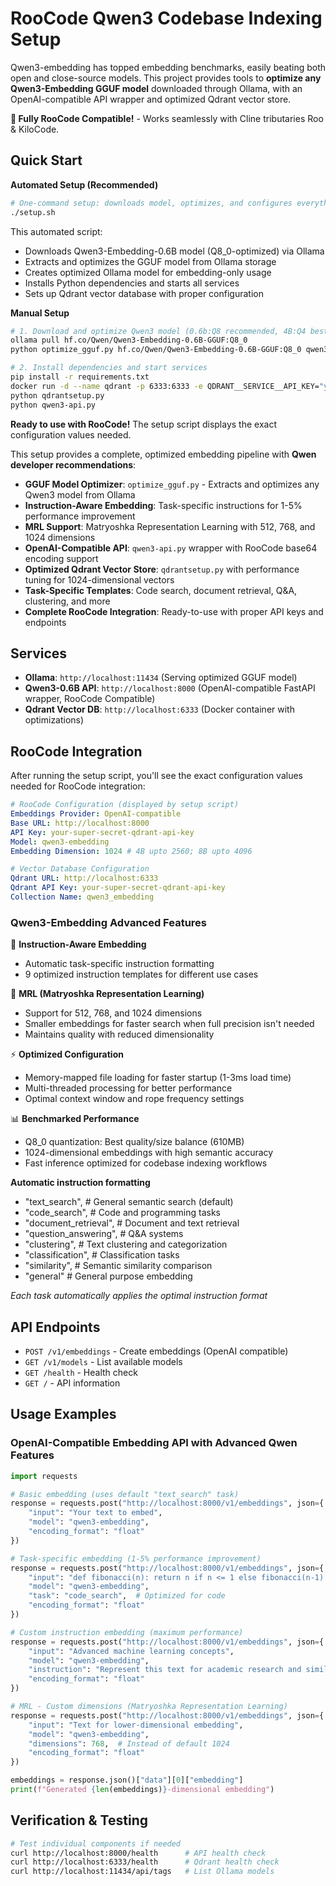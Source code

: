 # RooCode Qwen3 Codebase Indexing Setup

Qwen3-embedding has topped embedding benchmarks, easily beating both open and close-source models. This project provides tools to **optimize any Qwen3-Embedding GGUF model** downloaded through Ollama, with an OpenAI-compatible API wrapper and optimized Qdrant vector store.

**🎯 Fully RooCode Compatible!** - Works seamlessly with Cline tributaries Roo & KiloCode.

## Quick Start

**Automated Setup (Recommended)**
```bash
# One-command setup: downloads model, optimizes, and configures everything
./setup.sh
```

This automated script:
- Downloads Qwen3-Embedding-0.6B model (Q8_0-optimized) via Ollama
- Extracts and optimizes the GGUF model from Ollama storage  
- Creates optimized Ollama model for embedding-only usage
- Installs Python dependencies and starts all services
- Sets up Qdrant vector database with proper configuration

**Manual Setup**
```bash
# 1. Download and optimize Qwen3 model (0.6b:Q8 recommended, 4B:Q4 best)
ollama pull hf.co/Qwen/Qwen3-Embedding-0.6B-GGUF:Q8_0
python optimize_gguf.py hf.co/Qwen/Qwen3-Embedding-0.6B-GGUF:Q8_0 qwen3-embedding

# 2. Install dependencies and start services
pip install -r requirements.txt
docker run -d --name qdrant -p 6333:6333 -e QDRANT__SERVICE__API_KEY="your-super-secret-qdrant-api-key" -v $(pwd)/qdrant_storage:/qdrant/storage qdrant/qdrant
python qdrantsetup.py
python qwen3-api.py
```

**Ready to use with RooCode!** The setup script displays the exact configuration values needed.

This setup provides a complete, optimized embedding pipeline with **Qwen developer recommendations**:

- **GGUF Model Optimizer**: `optimize_gguf.py` - Extracts and optimizes any Qwen3 model from Ollama
- **Instruction-Aware Embedding**: Task-specific instructions for 1-5% performance improvement  
- **MRL Support**: Matryoshka Representation Learning with 512, 768, and 1024 dimensions
- **OpenAI-Compatible API**: `qwen3-api.py` wrapper with RooCode base64 encoding support
- **Optimized Qdrant Vector Store**: `qdrantsetup.py` with performance tuning for 1024-dimensional vectors
- **Task-Specific Templates**: Code search, document retrieval, Q&A, clustering, and more
- **Complete RooCode Integration**: Ready-to-use with proper API keys and endpoints

## Services

- **Ollama**: `http://localhost:11434` (Serving optimized GGUF model)
- **Qwen3-0.6B API**: `http://localhost:8000` (OpenAI-compatible FastAPI wrapper, RooCode Compatible)
- **Qdrant Vector DB**: `http://localhost:6333` (Docker container with optimizations)

## RooCode Integration

After running the setup script, you'll see the exact configuration values needed for RooCode integration:

```yaml
# RooCode Configuration (displayed by setup script)
Embeddings Provider: OpenAI-compatible
Base URL: http://localhost:8000
API Key: your-super-secret-qdrant-api-key
Model: qwen3-embedding
Embedding Dimension: 1024 # 4B upto 2560; 8B upto 4096

# Vector Database Configuration
Qdrant URL: http://localhost:6333
Qdrant API Key: your-super-secret-qdrant-api-key
Collection Name: qwen3_embedding
```

### Qwen3-Embedding Advanced Features

🚀 **Instruction-Aware Embedding**  
- Automatic task-specific instruction formatting
- 9 optimized instruction templates for different use cases

🎯 **MRL (Matryoshka Representation Learning)**  
- Support for 512, 768, and 1024 dimensions
- Smaller embeddings for faster search when full precision isn't needed
- Maintains quality with reduced dimensionality

⚡ **Optimized Configuration**  
- Memory-mapped file loading for faster startup (1-3ms load time)
- Multi-threaded processing for better performance
- Optimal context window and rope frequency settings

📊 **Benchmarked Performance**  
- Q8_0 quantization: Best quality/size balance (610MB)
- 1024-dimensional embeddings with high semantic accuracy
- Fast inference optimized for codebase indexing workflows

**Automatic instruction formatting**

- "text_search",      # General semantic search (default)
- "code_search",      # Code and programming tasks  
- "document_retrieval", # Document and text retrieval
- "question_answering", # Q&A systems
- "clustering",       # Text clustering and categorization
- "classification",   # Classification tasks
- "similarity",       # Semantic similarity comparison
- "general"          # General purpose embedding

*Each task automatically applies the optimal instruction format*

## API Endpoints

- `POST /v1/embeddings` - Create embeddings (OpenAI compatible)
- `GET /v1/models` - List available models
- `GET /health` - Health check
- `GET /` - API information

## Usage Examples

### OpenAI-Compatible Embedding API with Advanced Qwen Features
```python
import requests

# Basic embedding (uses default "text_search" task)
response = requests.post("http://localhost:8000/v1/embeddings", json={
    "input": "Your text to embed",
    "model": "qwen3-embedding",
    "encoding_format": "float"
})

# Task-specific embedding (1-5% performance improvement)
response = requests.post("http://localhost:8000/v1/embeddings", json={
    "input": "def fibonacci(n): return n if n <= 1 else fibonacci(n-1) + fibonacci(n-2)",
    "model": "qwen3-embedding",
    "task": "code_search",  # Optimized for code
    "encoding_format": "float"
})

# Custom instruction embedding (maximum performance)
response = requests.post("http://localhost:8000/v1/embeddings", json={
    "input": "Advanced machine learning concepts",
    "model": "qwen3-embedding", 
    "instruction": "Represent this text for academic research and similarity:",
    "encoding_format": "float"
})

# MRL - Custom dimensions (Matryoshka Representation Learning)
response = requests.post("http://localhost:8000/v1/embeddings", json={
    "input": "Text for lower-dimensional embedding", 
    "model": "qwen3-embedding",
    "dimensions": 768,  # Instead of default 1024
    "encoding_format": "float"
})

embeddings = response.json()["data"][0]["embedding"]
print(f"Generated {len(embeddings)}-dimensional embedding")
```


## Verification & Testing

```bash
# Test individual components if needed
curl http://localhost:8000/health      # API health check
curl http://localhost:6333/health      # Qdrant health check
curl http://localhost:11434/api/tags   # List Ollama models
